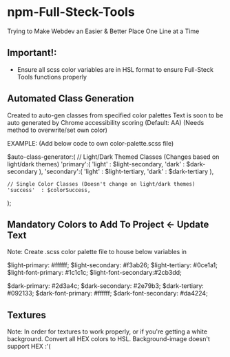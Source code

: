 # npm-Full-Steck-Tools
Trying to Make Webdev an Easier &amp; Better Place One Line at a Time




## Important!: 
  - Ensure all scss color variables are in HSL format to ensure Full-Steck Tools functions properly

## Automated Class Generation
  Created to auto-gen classes from specified color palettes
  Text is soon to be auto generated by Chrome accessibility scoring (Default: AA)
    (Needs method to overwrite/set own color)
  
  EXAMPLE: (Add below code to own color-palette.scss file)

  $auto-class-generator:(
    // Light/Dark Themed Classes (Changes based on light/dark themes)
    'primary':(
      'light' : $light-secondary,
      'dark'  : $dark-secondary
    ),
    'secondary':(
      'light' : $light-tertiary,
      'dark'  : $dark-tertiary
    ),

    // Single Color Classes (Doesn't change on light/dark themes)
    'success'  : $colorSuccess,
  );

## Mandatory Colors to Add To Project     <- Update Text
  Note: Create .scss color palette file to house below variables in
  
  $light-primary:       #ffffff;
  $light-secondary:     #f3ab26;
  $light-tertiary:      #0ce1a1;
  $light-font-primary:  #1c1c1c;
  $light-font-secondary:#2cb3dd;

  $dark-primary:        #2d3a4c;
  $dark-secondary:      #2e79b3;
  $dark-tertiary:       #092133;
  $dark-font-primary:   #ffffff;
  $dark-font-secondary: #da4224;

## Textures
  Note: In order for textures to work properly, or if you're getting a white background.
        Convert all HEX colors to HSL. Background-image doesn't support HEX :'(